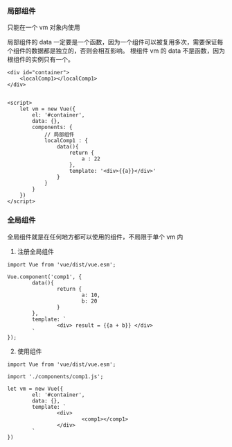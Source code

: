 ### 局部组件

只能在一个 vm 对象内使用

局部组件的 data 一定要是一个函数，因为一个组件可以被复用多次，需要保证每个组件的数据都是独立的，否则会相互影响。
根组件 vm 的 data 不是函数，因为根组件的实例只有一个。

```
<div id="container">
	<localComp1></localComp1>
</div>


<script>
	let vm = new Vue({
		el: '#container',
		data: {},
		components: {
			// 局部组件
			localComp1 : {
				data(){
					return {
						a : 22
					},
					template: '<div>{{a}}</div>'
				}
			}
		}
	})
</script>
```


### 全局组件

全局组件就是在任何地方都可以使用的组件，不局限于单个 vm 内

1. 注册全局组件
```
import Vue from 'vue/dist/vue.esm';

Vue.component('comp1', {
        data(){
                return {
                        a: 10,
                        b: 20
                }
        },
        template: `
                <div> result = {{a + b}} </div>
        `
});
```

2. 使用组件
```
import Vue from 'vue/dist/vue.esm';

import './components/comp1.js';

let vm = new Vue({
        el: '#container',
        data: {},
        template: `
                <div>
                        <comp1></comp1>
                </div>
        `
})
```

